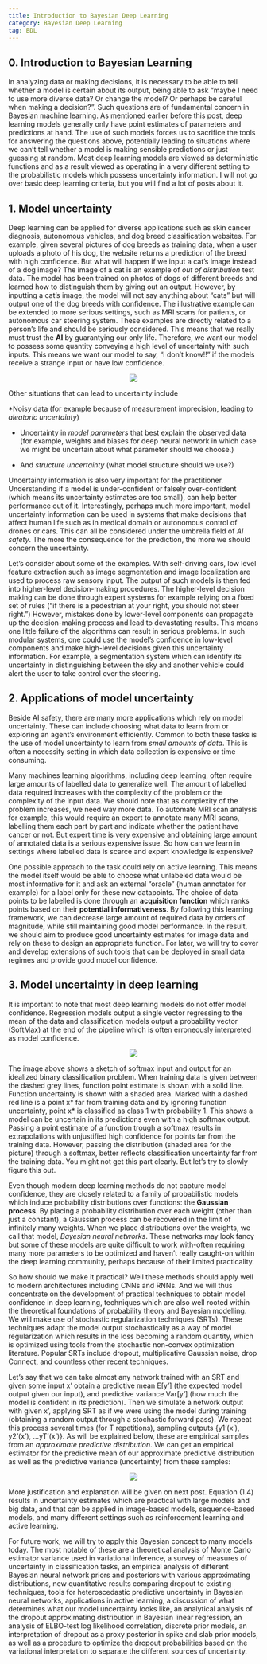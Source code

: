 ```yaml
---
title: Introduction to Bayesian Deep Learning
category: Bayesian Deep Learning
tag: BDL
---
```


## 0. Introduction to Bayesian Learning

In analyzing data or making decisions, it is necessary to be able to tell whether a model is certain about its output, being able to ask “maybe I need to use more diverse data? Or change the model? Or perhaps be careful when making a decision?”. Such questions are of fundamental concern in Bayesian machine learning. As mentioned earlier before this post, deep learning models generally only have point estimates of parameters and predictions at hand. The use of such models forces us to sacrifice the tools for answering the questions above, potentially leading to situations where we can’t tell whether a model is making sensible predictions or just guessing at random. Most deep learning models are viewed as deterministic functions and as a result viewed as operating in a very different setting to the probabilistic models which possess uncertainty information. I will not go over basic deep learning criteria, but you will find a lot of posts about it.

## 1. Model uncertainty

Deep learning can be applied for diverse applications such as skin cancer diagnosis, autonomous vehicles, and dog breed classification websites. For example, given several pictures of dog breeds as training data, when a user uploads a photo of his dog, the website returns a prediction of the breed with high confidence. But what will happen if we input a cat’s image instead of a dog image? The image of a cat is an example of *out of distribution* test data. The model has been trained on photos of dogs of different breeds and learned how to distinguish them by giving out an output. However, by inputting a cat’s image, the model will not say anything about “cats” but will output one of the dog breeds with confidence. The illustrative example can be extended to more serious settings, such as MRI scans for patients, or autonomous car steering system. These examples are directly related to a person’s life and should be seriously considered. This means that we really must trust the **AI** by guarantying our only life. Therefore, we want our model to possess some quantity conveying a high level of uncertainty with such inputs. This means we want our model to say, “I don’t know!!” if the models receive a strange input or have low confidence.

<center><img src="https://i.imgur.com/gZpsuGI.png"></center>

Other situations that can lead to uncertainty include

*Noisy data (for example because of measurement imprecision, leading to *aleatoric uncertainty*)

* Uncertainty in *model parameters* that best explain the observed data (for example, weights and biases for deep neural network in which case we might be uncertain about what parameter should we choose.)

* And *structure uncertainty* (what model structure should we use?)

Uncertainty information is also very important for the practitioner. Understanding if a model is under-confident or falsely over-confident (which means its uncertainty estimates are too small), can help better performance out of it. Interestingly, perhaps much more important, model uncertainty information can be used in systems that make decisions that affect human life such as in medical domain or autonomous control of drones or cars. This can all be considered under the umbrella field of *AI safety*. The more the consequence for the prediction, the more we should concern the uncertainty.

Let’s consider about some of the examples. With self-driving cars, low level feature extraction such as image segmentation and image localization are used to process raw sensory input. The output of such models is then fed into higher-level decision-making procedures. The higher-level decision making can be done through expert systems for example relying on a fixed set of rules (“if there is a pedestrian at your right, you should not steer right.”) However, mistakes done by lower-level components can propagate up the decision-making process and lead to devastating results. This means one little failure of the algorithms can result in serious problems. In such modular systems, one could use the model’s confidence in low-level components and make high-level decisions given this uncertainty information. For example, a segmentation system which can identify its uncertainty in distinguishing between the sky and another vehicle could alert the user to take control over the steering.

## 2. Applications of model uncertainty

Beside AI safety, there are many more applications which rely on model uncertainty. These can include choosing what data to learn from or exploring an agent’s environment efficiently. Common to both these tasks is the use of model uncertainty to learn from *small amounts of data*. This is often a necessity setting in which data collection is expensive or time consuming. 

Many machines learning algorithms, including deep learning, often require large amounts of labelled data to generalize well. The amount of labelled data required increases with the complexity of the problem or the complexity of the input data. We should note that as complexity of the problem increases, we need way more data. To automate MRI scan analysis for example, this would require an expert to annotate many MRI scans, labelling them each part by part and indicate whether the patient have cancer or not. But expert time is very expensive and obtaining large amount of annotated data is a serious expensive issue. So how can we learn in settings where labelled data is scarce and expert knowledge is expensive? 

One possible approach to the task could rely on active learning. This means the model itself would be able to choose what unlabeled data would be most informative for it and ask an external “oracle” (human annotator for example) for a label only for these new datapoints. The choice of data points to be labelled is done through an **acquisition function** which ranks points based on their **potential informativeness**. By following this learning framework, we can decrease large amount of required data by orders of magnitude, while still maintaining good model performance. In the result, we should aim to produce good uncertainty estimates for image data and rely on these to design an appropriate function. For later, we will try to cover and develop extensions of such tools that can be deployed in small data regimes and provide good model confidence.

## 3. Model uncertainty in deep learning


It is important to note that most deep learning models do not offer model confidence. Regression models output a single vector regressing to the mean of the data and classification models output a probability vector (SoftMax) at the end of the pipeline which is often erroneously interpreted as model confidence. 

<center><img src="https://i.imgur.com/92mMsHI.png"></center>

The image above shows a sketch of softmax input and output for an idealized binary classification problem. When training data is given between the dashed grey lines, function point estimate is shown with a solid line. Function uncertainty is shown with a shaded area. Marked with a dashed red line is a point x* far from training data and by ignoring function uncertainty, point x* is classified as class 1 with probability 1. This shows a model can be uncertain in its predictions even with a high softmax output. Passing a point estimate of a function trough a softmax results in extrapolations with unjustified high confidence for points far from the training data. However, passing the distribution (shaded area for the picture) through a softmax, better reflects classification uncertainty far from the training data. You might not get this part clearly. But let’s try to slowly figure this out. 

Even though modern deep learning methods do not capture model confidence, they are closely related to a family of probabilistic models which induce probability distributions over functions: the **Gaussian process**. By placing a probability distribution over each weight (other than just a constant), a Gaussian process can be recovered in the limit of infinitely many weights. When we place distributions over the weights, we call that model, *Bayesian neural networks*. These networks may look fancy but some of these models are quite difficult to work with-often requiring many more parameters to be optimized and haven’t really caught-on within the deep learning community, perhaps because of their limited practicality.

So how should we make it practical?  Well these methods should apply well to modern architectures including CNNs and RNNs. And we will thus concentrate on the development of practical techniques to obtain model confidence in deep learning, techniques which are also well rooted within the theoretical foundations of probability theory and Bayesian modelling. We will make use of stochastic regularization techniques (SRTs). These techniques adapt the model output stochastically as a way of model regularization which results in the loss becoming a random quantity, which is optimized using tools from the stochastic non-convex optimization literature. Popular SRTs include dropout, multiplicative Gaussian noise, drop Connect, and countless other recent techniques.

Let’s say that we can take almost any network trained with an SRT and given some input x’ obtain a predictive mean E[y’] (the expected model output given our input), and predictive variance Var[y’] (how much the model is confident in its prediction). Then we simulate a network output with given x’, applying SRT as if we were using the model during training (obtaining a random output through a stochastic forward pass). We repeat this process several times (for T repetitions), sampling outputs {y1’(x’), y2’(x’), …yT’(x’)}. As will be explained below, these are empirical samples from an *approximate predictive distribution*. We can get an empirical estimator for the predictive mean of our approximate predictive distribution as well as the predictive variance (uncertainty) from these samples:

<center><img src="https://i.imgur.com/QmbvJ89.png"></center>

More justification and explanation will be given on next post. Equation (1.4) results in uncertainty estimates which are practical with large models and big data, and that can be applied in image-based models, sequence-based models, and many different settings such as reinforcement learning and active learning.

For future work, we will try to apply this Bayesian concept to many models today. The most notable of these are a theoretical analysis of Monte Carlo estimator variance used in variational inference, a survey of measures of uncertainty in classification tasks, an empirical analysis of different Bayesian neural network priors and posteriors with various approximating distributions, new quantitative results comparing dropout to existing techniques, tools for
heteroscedastic predictive uncertainty in Bayesian neural networks, applications
in active learning, a discussion of what determines what our model uncertainty looks like, an analytical analysis of the dropout approximating distribution
in Bayesian linear regression, an analysis of ELBO-test log likelihood correlation, discrete prior models, an interpretation of dropout as a proxy posterior in spike and slab prior models, as well as a procedure to optimize the dropout probabilities based on the variational interpretation to separate the different sources of
uncertainty.
